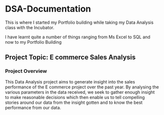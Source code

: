 # DSA-Documentation

This is where I started my Portfolio building while taking my Data Analysis class
with the Incubator.

I have learnt quite a number of things ranging from Ms Excel to SQL and now to my Portfolio Building

## Project Topic: E commerce Sales Analysis

### Project Overview
This Data Analysis project aims to generate insight into the sales performance of the E commerce project over the past year.
By analysing the various parameters in the data received, we seek to gather enough insight to make reasonable decisions which then enable us to tell compelling stories around our data from the insight gotten and to know the best performance from our data.
